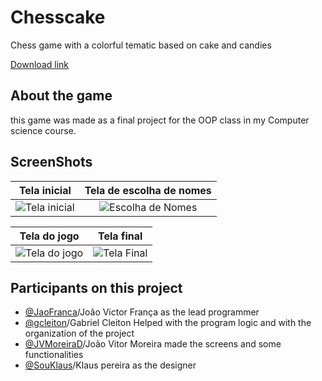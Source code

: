 # Chesscake
Chess game with a colorful tematic based on cake and candies

[Download link](https://github.com/Jaofranca/Chesscake/releases/tag/v1.0)

## About the game
this game was made as a final project for the OOP class in my Computer science course.

## ScreenShots
Tela inicial           |  Tela de escolha de nomes
:-------------------------:|:-------------------------:
![Tela inicial](https://github.com/Jaofranca/Chesscake/blob/master/Assets/Screenshots/2.png) |  ![Escolha de Nomes](https://github.com/Jaofranca/Chesscake/blob/master/Assets/Screenshots/1.png)

Tela do jogo        |  Tela final
:-------------------------:|:-------------------------:
![Tela do jogo](https://github.com/Jaofranca/Chesscake/blob/master/Assets/Screenshots/4.png)  |  ![Tela Final](https://github.com/Jaofranca/Chesscake/blob/master/Assets/Screenshots/3.png)

## Participants on this project
- [@JaoFranca](https://github.com/Jaofranca)/João Victor França as the lead programmer
- [@gcleiton](https://github.com/gcleiton)/Gabriel Cleiton Helped with the program logic and with the organization of the project
- [@JVMoreiraD](https://github.com/JVMoreiraD)/João Vitor Moreira made the screens and some functionalities
- [@SouKlaus](https://github.com/SouKlaus)/Klaus pereira as the designer 

